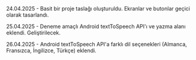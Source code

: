24.04.2025 - Basit bir proje taslağı oluşturuldu. Ekranlar ve butonlar geçici olarak tasarlandı.

25.04.2025 - Deneme amaçlı Android textToSpeech API'ı ve yazma alanı eklendi. Geliştirilecek.

26.04.2025 - Android textToSpeech API'a farklı dil seçenekleri (Almanca, Fransızca, İngilizce, Türkçe) eklendi.
